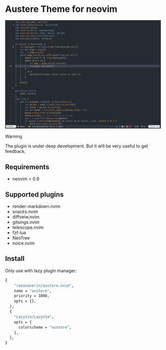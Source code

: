 # Austere Theme for neovim

![Screenshot Austere theme with Rust](./screenshot.png)

> [!WARNING]
> The plugin is under deep development.
> But it will be very useful to get feedback.

## Requirements

- neovim > 0.9

## Supported plugins

- render-markdown.nvim
- snacks.nvim
- diffveiw.nvim
- gitsings.nvim
- telescope.nvim
- fzf-lua
- NeoTree
- noice.nvim

## Install

Only use with lazy plugin manager:

```bash
{
    "romanaverin/austere.nvim",
    name = "austere",
    priority = 1000,
    opts = {},
  },
  {
    "LazyVim/LazyVim",
    opts = {
      colorscheme = "austere",
    },
  },
}
```
